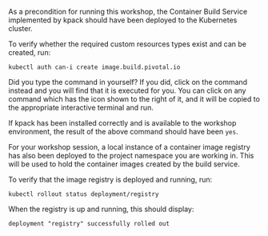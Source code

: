 As a precondition for running this workshop, the Container Build Service implemented by kpack should have been deployed to the Kubernetes cluster.

To verify whether the required custom resources types exist and can be created, run:

```execute-1
kubectl auth can-i create image.build.pivotal.io
```

Did you type the command in yourself? If you did, click on the command instead and you will find that it is executed for you. You can click on any command which has the <span class="fas fa-running"></span> icon shown to the right of it, and it will be copied to the appropriate interactive terminal and run.

If kpack has been installed correctly and is available to the workshop environment, the result of the above command should have been ``yes``.

For your workshop session, a local instance of a container image registry has also been deployed to the project namespace you are working in. This will be used to hold the container images created by the build service.

To verify that the image registry is deployed and running, run:

```execute-1
kubectl rollout status deployment/registry
```

When the registry is up and running, this should display:

```
deployment "registry" successfully rolled out
```
